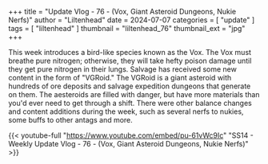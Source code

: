 +++
title = "Update Vlog - 76 - (Vox, Giant Asteroid Dungeons, Nukie Nerfs)"
author = "Liltenhead"
date = 2024-07-07
categories = [
	"update"
]
tags = [
	"liltenhead"
]
thumbnail = "liltenhead_76"
thumbnail_ext = "jpg"
+++

This week introduces a bird-like species known as the Vox. The Vox must breathe pure nitrogen; otherwise, they will take hefty poison damage until they get pure nitrogen in their lungs. Salvage has received some new content in the form of "VGRoid." The VGRoid is a giant asteroid with hundreds of ore deposits and salvage expedition dungeons that generate on them. The aesteroids are filled with danger, but have more materials than you'd ever need to get through a shift. There were other balance changes and content additions during the week, such as several nerfs to nukies, some buffs to other antags and more.

{{< youtube-full "https://www.youtube.com/embed/pu-61vWc9Ic" "SS14 - Weekly Update Vlog - 76 - (Vox, Giant Asteroid Dungeons, Nukie Nerfs)" >}}
